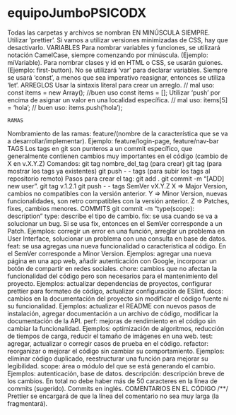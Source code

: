 # equipoJumboPSICODX

Todas las carpetas y archivos se nombran EN MINÚSCULA SIEMPRE.
Utilizar ‘prettier’. Si vamos a utilizar versiones minimizadas de CSS, hay que desactivarlo.
VARIABLES
Para nombrar variables y funciones, se utilizará notación CamelCase, siempre comenzando por minúscula. (Ejemplo: miVariable).
Para nombrar clases y id en HTML o CSS, se usarán guiones. (Ejemplo: first-button).
No se utilizará ‘var’ para declarar variables. Siempre se usará ‘const’, a menos que sea imperativo reasignar, entonces se utiliza ‘let’.
	ARREGLOS
Usar la sintaxis literal para crear un arreglo.
// mal uso:
const items = new Array();
//buen uso
const items = [];
Utilizar ‘push’ por encima de asignar un valor en una localidad específica.
// mal uso: 
items[5] = ‘hola’;
// buen uso:
items.push(‘hola’);

	RAMAS
Nombramiento de las ramas:
feature/(nombre de la característica que se va a desarrollar/implementar).
Ejemplo: feature/login-page, feature/nav-bar
TAGS
Los tags en git son punteros a un commit específico, que generalmente contienen cambios muy importantes en el código (cambio de X en v.X.Y.Z)
Comandos:
git tag nombre_del_tag (para crear)
git tag (para mostrar los tags ya existentes)
git push - - tags (para subir los tags al repositorio remoto)
	Pasos para crear el tag:
git add .
git commit -m “[ADD] new user”.
git tag v.1.2.1
git push - - tags
	SemVer
	vX.Y.Z
X => Major Version, cambios no compatibles con la versión anterior.
Y => Minor Version, nuevas funcionalidades, son retro compatibles con la versión anterior.
Z => Patches, fixes, cambios menores.
	COMMITS
	git commit -m “type(scope): description”
		type: describe el tipo de cambio.
fix: se usa cuando se va a solucionar un bug. Si se usa fix, entonces en el SemVer corresponde a un Patch. Ejemplos: corregir un error en una función, arreglar un problema en User Interface, solucionar un problema con una consulta en base de datos.
feat: se usa agregas una nueva funcionalidad o característica al código. En el SemVer corresponde a Minor Version. Ejemplos: agregar una  nueva página en una app web, añadir autenticación con Google, incorporar un botón de compartir en redes sociales.
chore: cambios que no afectan la funcionalidad del código pero son necesarios para el mantenimiento del proyecto. Ejemplos: actualizar dependencias de proyectos, configurar prettier para formateo de código, actualizar configuración de ESlint.
docs: cambios en la documentación del proyecto sin modificar el código fuente ni su funcionalidad. Ejemplos: actualizar el README con nuevos pasos de instalación, agregar documentación a un archivo de código, modificar la documentación de la API.
perf: mejoras de rendimiento en el código sin cambiar la funcionalidad. Ejemplos: optimización de algoritmos, reducción de tiempos de carga, reducir el tamaño de imágenes en una web.
test: agregar, actualizar o corregir casos de prueba en el código.
refactor: reorganizar o mejorar el código sin cambiar su comportamiento. Ejemplos: eliminar código duplicado, reestructurar una función para mejorar su legibilidad.
		scope: área o módulo del que se está generando el cambio. Ejemplos:            	autenticación, base de datos.
		descripción: descripción breve de los cambios.
En total no debe haber más de 50 caracteres en la línea de commits (sugerido).
Commits en inglés.
COMENTARIOS EN EL CÓDIGO
/**/ Prettier se encargará de que la línea del comentario no sea muy larga (la fragmentará).
